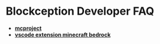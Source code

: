 # Blockception Developer FAQ

- **[mcproject](./mcproject/index.md)**
- **[vscode extension minecraft bedrock](./vscode-extension-mcbe/index.md)**
